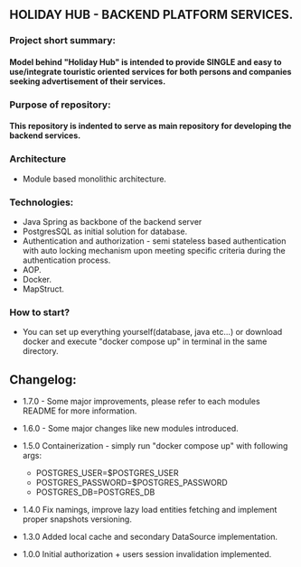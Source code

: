 ## HOLIDAY HUB - BACKEND PLATFORM SERVICES.

### Project short summary:

#### Model behind "Holiday Hub" is intended to provide SINGLE and easy to use/integrate touristic oriented services for both persons and companies seeking advertisement of their services.

### Purpose of repository:

#### This repository is indented to serve as main repository for developing the backend services.

### Architecture

* Module based monolithic architecture.

### Technologies:

* Java Spring as backbone of the backend server
* PostgresSQL as initial solution for database.
* Authentication and authorization - semi stateless based authentication with auto locking mechanism upon meeting specific criteria during the authentication process.
* AOP.
* Docker.
* MapStruct.

### How to start?

- You can set up everything yourself(database, java etc...) or download docker and execute "docker compose up" in
  terminal in the same directory.

## Changelog:

* 1.7.0 - Some major improvements, please refer to each modules README for more information.

* 1.6.0 - Some major changes like new modules introduced.

* 1.5.0 Containerization - simply run "docker compose up" with following args:
    - POSTGRES_USER=$POSTGRES_USER
    - POSTGRES_PASSWORD=$POSTGRES_PASSWORD
    - POSTGRES_DB=POSTGRES_DB


* 1.4.0 Fix namings, improve lazy load entities fetching and implement proper snapshots versioning.


* 1.3.0 Added local cache and secondary DataSource implementation.


* 1.0.0 Initial authorization + users session invalidation implemented.